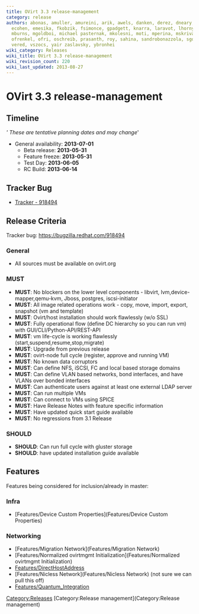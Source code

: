 ```yaml
---
title: OVirt 3.3 release-management
category: release
authors: abonas, amuller, amureini, arik, awels, danken, derez, dneary, doron, dpkshetty,
  ecohen, emesika, fkobzik, fsimonce, gpadgett, knarra, laravot, lhornyak, lpeer,
  mburns, mgoldboi, michael pasternak, mkolesni, moti, mperina, mskrivan, netbulae,
  ofrenkel, ofri, oschreib, prasanth, roy, sahina, sandrobonazzola, sgotliv, tjelinek,
  vered, vszocs, yair zaslavsky, ybronhei
wiki_category: Releases
wiki_title: OVirt 3.3 release-management
wiki_revision_count: 220
wiki_last_updated: 2013-08-27
---
```


# OVirt 3.3 release-management

## Timeline

*' These are tentative planning dates and may change*'

*   General availability: **2013-07-01**
    -   Beta release: **2013-05-31**
    -   Feature freeze: **2013-05-31**
    -   Test Day: **2013-06-05**
    -   RC Build: **2013-06-14**

## Tracker Bug

*   [Tracker - 918494](https://bugzilla.redhat.com/show_bug.cgi?id=918494)

## Release Criteria

Tracker bug: <https://bugzilla.redhat.com/918494>

### General

*   All sources must be available on ovirt.org

### MUST

*   **MUST**: No blockers on the lower level components - libvirt, lvm,device-mapper,qemu-kvm, Jboss, postgres, iscsi-initiator
*   **MUST**: All image related operations work - copy, move, import, export, snapshot (vm and template)
*   **MUST**: Ovirt/host installation should work flawlessly (w/o SSL)
*   **MUST**: Fully operational flow (define DC hierarchy so you can run vm) with GUI/CLI/Python-API/REST-API
*   **MUST**: vm life-cycle is working flawlessly (start,suspend,resume,stop,migrate)
*   **MUST**: Upgrade from previous release
*   **MUST**: ovirt-node full cycle (register, approve and running VM)
*   **MUST**: No known data corruptors
*   **MUST**: Can define NFS, iSCSI, FC and local based storage domains
*   **MUST**: Can define VLAN based networks, bond interfaces, and have VLANs over bonded interfaces
*   **MUST**: Can authenticate users against at least one external LDAP server
*   **MUST**: Can run multiple VMs
*   **MUST**: Can connect to VMs using SPICE
*   **MUST**: Have Release Notes with feature specific information
*   **MUST**: Have updated quick start guide available
*   **MUST**: No regressions from 3.1 Release

### SHOULD

*   **SHOULD**: Can run full cycle with gluster storage
*   **SHOULD**: have updated installation guide available

## Features

Features being considered for inclusion/already in master:

### Infra

*   [Features/Device Custom Properties](Features/Device Custom Properties)

### Networking

*   [Features/Migration Network](Features/Migration Network)
*   [Features/Normalized ovirtmgmt Initialization](Features/Normalized ovirtmgmt Initialization)
*   [Features/DirectHostAddress](Features/DirectHostAddress)
*   [Features/Nicless Network](Features/Nicless Network) (not sure we can pull this off)
*   [Features/Quantum_Integration](Features/Quantum_Integration)

<Category:Releases> [Category:Release management](Category:Release management)

